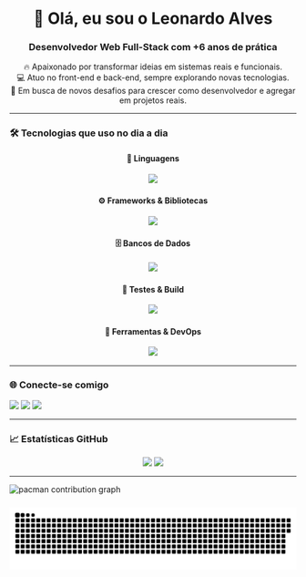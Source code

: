 <h1 align="center">👋 Olá, eu sou o Leonardo Alves</h1>
<h3 align="center">Desenvolvedor Web Full-Stack com +6 anos de prática</h3>

<p align="center">
  🔥 Apaixonado por transformar ideias em sistemas reais e funcionais.<br>
  💻 Atuo no front-end e back-end, sempre explorando novas tecnologias.<br>
  🚀 Em busca de novos desafios para crescer como desenvolvedor e agregar em projetos reais.
</p>

---

### 🛠️ Tecnologias que uso no dia a dia

<div align="center">

  #### 🧠 Linguagens  
  <img src="https://skillicons.dev/icons?i=html,css,js,ts,php,py,bash" />

  #### ⚙️ Frameworks & Bibliotecas  
  <img src="https://skillicons.dev/icons?i=react,vue,nodejs,express,laravel,jquery,bootstrap,tailwind,vite" />

  #### 🗄️ Bancos de Dados  
  <img src="https://skillicons.dev/icons?i=mysql,sqlite,mongodb,postgres" />

  #### 🧪 Testes & Build  
  <img src="https://skillicons.dev/icons?i=jest,vite,webpack" />

  #### 🔧 Ferramentas & DevOps  
  <img src="https://skillicons.dev/icons?i=git,github,docker,figma,linux,vscode" />

</div>


---

### 🌐 Conecte-se comigo

<div>
  <a href="mailto:leonardoaf65572005@gmail.com"><img src="https://img.shields.io/badge/-Gmail-%23333?style=for-the-badge&logo=gmail&logoColor=white"></a>
  <a href="https://www.linkedin.com/in/leonardo-af/" target="_blank"><img src="https://img.shields.io/badge/-LinkedIn-%230077B5?style=for-the-badge&logo=linkedin&logoColor=white"></a>
  <a href="https://leonardo-alves.com" target="_blank"><img src="https://img.shields.io/badge/-Portfólio-%23000000?style=for-the-badge&logo=vercel&logoColor=white"></a>
</div>

---

### 📈 Estatísticas GitHub

<p align="center">
  <img height="180em" src="https://github-readme-stats.vercel.app/api?username=Leozinnh&show_icons=true&theme=tokyonight&count_private=true"/>
  <img height="180em" src="https://github-readme-stats.vercel.app/api/top-langs/?username=Leozinnh&layout=compact&langs_count=8&theme=tokyonight"/>
</p>

---

<picture>
  <source media="(prefers-color-scheme: dark)" srcset="https://raw.githubusercontent.com/Leozinnh/Leozinnh/output/pacman-contribution-graph-dark.svg">
  <source media="(prefers-color-scheme: light)" srcset="https://raw.githubusercontent.com/Leozinnh/Leozinnh/output/pacman-contribution-graph.svg">
  <img alt="pacman contribution graph" src="https://raw.githubusercontent.com/Leozinnh/Leozinnh/output/pacman-contribution-graph.svg">
</picture>

###

<img src="https://raw.githubusercontent.com/Leozinnh/Leozinnh/output/snake.svg" alt="Snake animation" />
